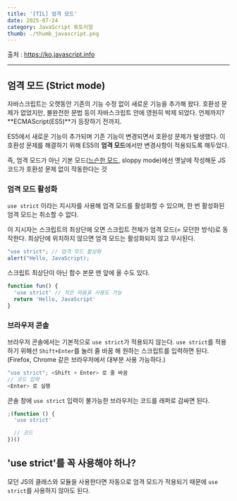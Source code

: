 ```yaml
---
title: '[TIL] 엄격 모드'
date: 2025-07-24
category: JavaScript 튜토리얼
thumb: ./thumb_javascript.png
---
```


출처 : https://ko.javascript.info

---

## 엄격 모드 (Strict mode)

자바스크립트는 오랫동안 기존의 기능 수정 없이 새로운 기능을 추가해 왔다.
호환성 문제가 없었지만, 불완전한 문법 등이 자바스크립트 안에 영원히 박제 되었다.
언제까지? **ECMAScript(ES5)**가 등장하기 전까지.

ES5에서 새로운 기능이 추가되며 기존 기능이 변경되면서 호환성 문제가 발생했다.
이 호환성 문제를 해결하기 위해 ES5의 **엄격 모드**에서만 변경사항이 적용되도록 해두었다.

즉, 엄격 모드가 아닌 기본 모드([느슨한 모드](https://developer.mozilla.org/ko/docs/Web/JavaScript/Reference/Strict_mode), sloppy mode)에선 옛날에 작성해둔 JS 코드가 호환성 문제 없이 작동한다는 것

### 엄격 모드 활성화

`use strict` 이라는 지시자를 사용해 엄격 모드를 활성화할 수 있으며, 한 번 활성화된 엄격 모드는 취소할 수 없다.

이 지시자는 스크립트의 최상단에 오면 스크립트 전체가 엄격 모드(= 모던한 방식)로 동작한다.
최상단에 위치하지 않으면 엄격 모드는 활성화되지 않고 무시된다.

```javascript
"use strict"; // 엄격 모드 활성화
alert("Hello, JavaScript);
```

스크립트 최상단이 아닌 함수 본문 맨 앞에 올 수도 있다.

```javascript
function fun() {
  'use strict' // 작은 따옴표 사용도 가능
  return 'Hello, JavaScript'
}
```

### 브라우저 콘솔

브라우저 콘솔에서는 기본적으로 `use strict`가 적용되지 않는다.
`use strict`를 적용하기 위해선 `Shift+Enter`를 눌러 줄 바꿈 해 원하는 스크립트를 입력하면 된다. (Firefox, Chrome 같은 브라우저에서 대부분 사용 가능하다.)

```javascript
"use strict"; <Shift + Enter> 로 줄 바꿈
// 코드 입력
<Enter> 로 실행
```

콘솔 창에 `use strict` 입력이 불가능한 브라우저는 코드를 래퍼로 감싸면 된다.

```javascript
;(function () {
  'use strict'

  // 코드
})()
```

## 'use strict'를 꼭 사용해야 하나?

모던 JS의 클래스와 모듈을 사용한다면 자동으로 엄격 모드가 적용되기 때문에 `use strict`를 사용하지 않아도 된다.
